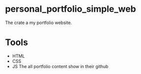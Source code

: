 # personal_portfolio_simple_web
The crate a my portfolio website.
# Tools
- HTML
- CSS
- JS
The all portfolio content show in their github 

